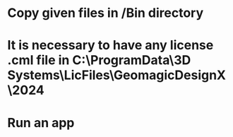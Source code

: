 # Copy given files in /Bin directory
# It is necessary to have any license .cml file in C:\ProgramData\3D Systems\LicFiles\GeomagicDesignX\2024
# Run an app
